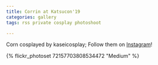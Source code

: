 ```yaml
---
title: Corrin at Katsucon'19
categories: gallery
tags: rss private cosplay photoshoot

---
```


Corn cosplayed by kaseicosplay; Follow them on [Instagram](https://www.instagram.com/kaseicosplay)!

{% flickr_photoset 72157703808534472 "Medium" %}
